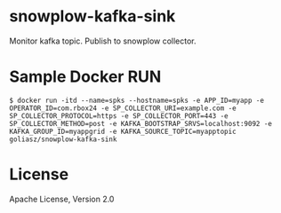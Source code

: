 # snowplow-kafka-sink

Monitor kafka topic. Publish to snowplow collector.

# Sample Docker RUN

```
$ docker run -itd --name=spks --hostname=spks -e APP_ID=myapp -e OPERATOR_ID=com.rbox24 -e SP_COLLECTOR_URI=example.com -e SP_COLLECTOR_PROTOCOL=https -e SP_COLLECTOR_PORT=443 -e SP_COLLECTOR_METHOD=post -e KAFKA_BOOTSTRAP_SRVS=localhost:9092 -e KAFKA_GROUP_ID=myappgrid -e KAFKA_SOURCE_TOPIC=myapptopic goliasz/snowplow-kafka-sink
```

# License
Apache License, Version 2.0
